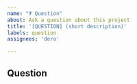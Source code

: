 ```yaml
---
name: "❓ Question"
about: Ask a question about this project
title: '[QUESTION] (short description)'
labels: question
assignees: 'dero'

---
```


## Question

<!-- Describe your question in detail. -->
